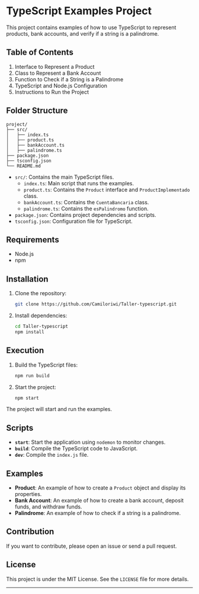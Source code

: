 

# TypeScript Examples Project

This project contains examples of how to use TypeScript to represent products, bank accounts, and verify if a string is a palindrome.


## Table of Contents
1. Interface to Represent a Product
2. Class to Represent a Bank Account
3. Function to Check if a String is a Palindrome
4. TypeScript and Node.js Configuration
5. Instructions to Run the Project


## Folder Structure

```plaintext
project/
├── src/
│   ├── index.ts
│   ├── product.ts
│   ├── bankAccount.ts
│   ├── palindrome.ts
├── package.json
├── tsconfig.json
└── README.md
```

- `src/`: Contains the main TypeScript files.
    - `index.ts`: Main script that runs the examples.
    - `product.ts`: Contains the `Product` interface and `ProductImplementado` class.
    - `bankAccount.ts`: Contains the `CuentaBancaria` class.
    - `palindrome.ts`: Contains the `esPalindromo` function.
- `package.json`: Contains project dependencies and scripts.
- `tsconfig.json`: Configuration file for TypeScript.

## Requirements

- Node.js
- npm

## Installation

1. Clone the repository:

    ```bash
    git clone https://github.com/Camiloriwi/Taller-typescript.git
    ```

2. Install dependencies:

    ```bash
    cd Taller-typescript
    npm install
    ```

## Execution

1. Build the TypeScript files:

    ```bash
    npm run build
    ```

2. Start the project:

    ```bash
    npm start
    ```

The project will start and run the examples.

## Scripts

- **`start`**: Start the application using `nodemon` to monitor changes.
- **`build`**: Compile the TypeScript code to JavaScript.
- **`dev`**: Compile the `index.js` file.

## Examples

- **Product**: An example of how to create a `Product` object and display its properties.
- **Bank Account**: An example of how to create a bank account, deposit funds, and withdraw funds.
- **Palindrome**: An example of how to check if a string is a palindrome.

## Contribution

If you want to contribute, please open an issue or send a pull request.

## License

This project is under the MIT License. See the `LICENSE` file for more details.

---